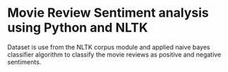 # Movie Review Sentiment analysis using Python and NLTK

Dataset is use from the NLTK corpus module and applied naive bayes classifier algorithm to classify the movie reviews as positive and negative sentiments.
